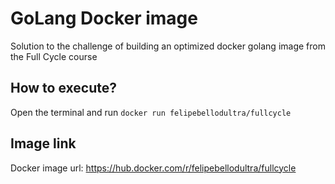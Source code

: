 # GoLang Docker image

Solution to the challenge of building an optimized docker golang image from the Full Cycle course

## How to execute?

Open the terminal and run `docker run felipebellodultra/fullcycle`

## Image link

Docker image url: https://hub.docker.com/r/felipebellodultra/fullcycle
